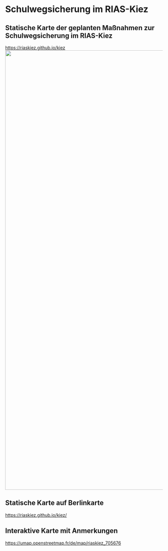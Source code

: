 # Schulwegsicherung im RIAS-Kiez

## Statische Karte der geplanten Maßnahmen zur Schulwegsicherung im RIAS-Kiez

https://riaskiez.github.io/kiez
<img src="https://raw.githubusercontent.com/riaskiez/kiez/main/Karte%20V2.0.png" width=1400>

## Statische Karte auf Berlinkarte
https://riaskiez.github.io/kiez/

## Interaktive Karte mit Anmerkungen
https://umap.openstreetmap.fr/de/map/riaskiez_705676

